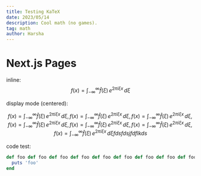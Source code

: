 ```yaml
---
title: Testing KaTeX
date: 2023/05/14
description: Cool math (no games).
tag: math
author: Harsha
---
```


# Next.js Pages

inline: $$f(x) = \int_{-\infty}^\infty \hat f(\xi)\,e^{2 \pi i \xi x} \,d\xi$$

display mode (centered):

$$f(x) = \int_{-\infty}^\infty \hat f(\xi)\,e^{2 \pi i \xi x} \,d\xi , f(x) = \int_{-\infty}^\infty \hat f(\xi)\,e^{2 \pi i \xi x} \,d\xi , f(x) = \int_{-\infty}^\infty \hat f(\xi)\,e^{2 \pi i \xi x} \,d\xi , f(x) = \int_{-\infty}^\infty \hat f(\xi)\,e^{2 \pi i \xi x} \,d\xi , f(x) = \int_{-\infty}^\infty \hat f(\xi)\,e^{2 \pi i \xi x} \,d\xi , f(x) = \int_{-\infty}^\infty \hat f(\xi)\,e^{2 \pi i \xi x} \,d\xi , f(x) = \int_{-\infty}^\infty \hat f(\xi)\,e^{2 \pi i \xi x} \,d\xi fdsfdsjfdflkds$$

code test:

``` ruby
def foo def foo def foo def foo def foo def foo def foo def foo def foo def foo def foo def foo def foo def foo def foo def foo def foo def foo def foo def foo def foo def foo def foo def foo def foo def foo def foo def foo def foo def foo 
  puts 'foo'
end
```